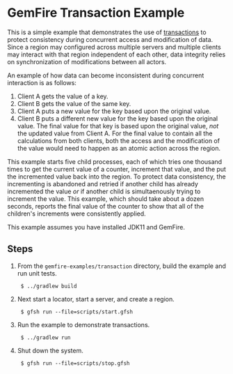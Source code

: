 <!--
  ~ Copyright (c) VMware, Inc. 2023. All rights reserved.
  -->
<!--
Licensed to the Apache Software Foundation (ASF) under one or more
contributor license agreements.  See the NOTICE file distributed with
this work for additional information regarding copyright ownership.
The ASF licenses this file to You under the Apache License, Version 2.0
(the "License"); you may not use this file except in compliance with
the License.  You may obtain a copy of the License at

     http://www.apache.org/licenses/LICENSE-2.0

Unless required by applicable law or agreed to in writing, software
distributed under the License is distributed on an "AS IS" BASIS,
WITHOUT WARRANTIES OR CONDITIONS OF ANY KIND, either express or implied.
See the License for the specific language governing permissions and
limitations under the License.
-->

# GemFire Transaction Example

This is a simple example that demonstrates the use of [transactions](https://geode.apache.org/docs/guide/11/developing/transactions/working_with_transactions.html)
to protect consistency during concurrent access and modification of data. Since a region may
configured across multiple servers and multiple clients may interact with that region independent of
each other, data integrity relies on synchronization of modifications between all actors.

An example of how data can become inconsistent during concurrent interaction is as follows:
 1. Client A gets the value of a key.
 2. Client B gets the value of the same key.
 3. Client A puts a new value for the key based upon the original value.
 4. Client B puts a different new value for the key based upon the original value.
The final value for that key is based upon the original value, _not_ the updated value from Client
A. For the final value to contain all the calculations from both clients, both the access and the
modification of the value would need to happen as an atomic action across the region.

This example starts five child processes, each of which tries one thousand times to get the current
value of a counter, increment that value, and the put the incremented value back into the region.
To protect data consistency, the incrementing is abandoned and retried if another child has already
incremented the value _or_ if another child is simultaenously trying to increment the value. This
example, which should take about a dozen seconds, reports the final value of the counter to show
that all of the children's increments were consistently applied.

This example assumes you have installed JDK11 and GemFire.

## Steps

1. From the `gemfire-examples/transaction` directory, build the example and
   run unit tests.

        $ ../gradlew build

2. Next start a locator, start a server, and create a region.

        $ gfsh run --file=scripts/start.gfsh

3. Run the example to demonstrate transactions.

        $ ../gradlew run

4. Shut down the system.

        $ gfsh run --file=scripts/stop.gfsh

